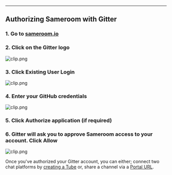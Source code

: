 ---

## Authorizing Sameroom with Gitter

### 1. Go to <a href="https://sameroom.io" target="_blank">sameroom.io</a>

### 2. Click on the Gitter logo

![clip.png](https://in.kato.im/c76bb40f2a2e9a68eaa13a3ae2c8d8e4627c565c77aca6158f001f5492ec7724/Sameroom-Select-Platform-_0005_Gitter.png)

### 3. Click **Existing User Login**

![clip.png](https://in.kato.im/7e86a1bddf01d59bfef74bed687d27c4ccf56b6d5f767628f43b81c1ba77dcd/Sameroom%20Gitter%20Existing%20User.png)

### 4. Enter your GitHub credentials

![clip.png](https://in.kato.im/a66d9613852faf2941fb3c79207e40707c4b900df32a89ae1a3da9a0371ce04a/Sameroom%20Gitter%20Login.png)

### 5. Click Authorize application (if required)

### 6. Gitter will ask you to approve Sameroom access to your account. Click **Allow**

![clip.png](https://in.kato.im/aa9251d847726e07de93f0ac3c6b92b46e74632d71e52f6b6658e7f389410e3/Sameroom%20Gitter%20Allow%20Access.png)

Once you've authorized your Gitter account, you can either; connect two chat platforms by [creating a Tube](/getting-started/en/tubes-portals/tubes) or, share a channel via a [Portal URL](/getting-started/en/tubes-portals/portals).
